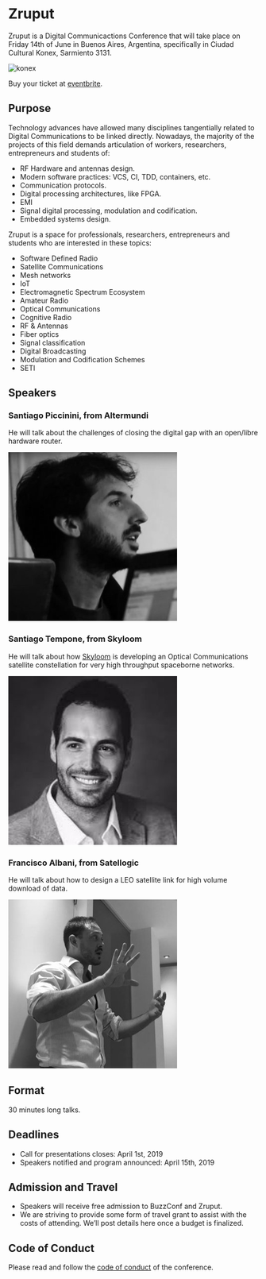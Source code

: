 # Zruput

Zruput is a Digital Communicactions Conference that will take place on Friday 14th of June in Buenos Aires, Argentina, specifically in Ciudad Cultural Konex, Sarmiento 3131.

![konex](https://raw.githubusercontent.com/lambdaclass/buzzconf/master/konex.jpg)

Buy your ticket at [eventbrite](https://www.eventbrite.com.ar/e/zruput-tickets-57829836598).

## Purpose

Technology advances have allowed many disciplines tangentially related to Digital Communications
to be linked directly.
Nowadays, the majority of the projects of this field demands articulation of workers,
researchers, entrepreneurs and students of:

* RF Hardware and antennas design.
* Modern software practices: VCS, CI, TDD, containers, etc.
* Communication protocols.
* Digital processing architectures, like FPGA.
* EMI
* Signal digital processing, modulation and codification.
* Embedded systems design.

Zruput is a space for professionals, researchers, entrepreneurs and students who are interested in  these topics:

* Software Defined Radio
* Satellite Communications
* Mesh networks
* IoT
* Electromagnetic Spectrum Ecosystem
* Amateur Radio
* Optical Communications
* Cognitive Radio
* RF & Antennas
* Fiber optics
* Signal classification
* Digital Broadcasting
* Modulation and Codification Schemes
* SETI


## Speakers

### Santiago Piccinini, from Altermundi

He will talk about the challenges of closing the digital gap
with an open/libre hardware router.

![SAn](images/speaker/spiccinini.jpg)


### Santiago Tempone, from Skyloom

He will talk about how [Skyloom](www.skyloom.co) is developing
an Optical Communications satellite constellation for
very high throughput spaceborne networks.

![Santi](images/speaker/stempone.jpg)


### Francisco Albani, from Satellogic

He will talk about how to design a LEO satellite link for
high volume download of data.

![Fran](images/speaker/falbani.jpg)


## Format

30 minutes long talks.


## Deadlines

* Call for presentations closes: April 1st, 2019
* Speakers notified and program announced: April 15th, 2019


## Admission and Travel

* Speakers will receive free admission to BuzzConf and Zruput.
* We are striving to provide some form of travel grant to assist with the costs of attending. We’ll post details here once a budget is finalized.


## Code of Conduct

Please read and follow the [code of conduct](./CODE_OF_CONDUCT.md) of the conference.
